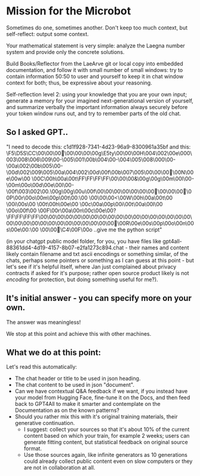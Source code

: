 # Mission for the Microbot

Sometimes do one, sometimes another. Don't keep too much context, but self-reflect: output some context.

Your mathematical statement is very simple: analyze the Laegna number system and provide only the concrete solutions.

Build Books/Reflector from the LaeArve git or local copy into embedded documentation, and follow it with small number of small windows: try to contain information 50:50 to user and yourself to keep it in chat window context for both; thus, be expressive about your reasoning.

Self-reflection level 2: using your knowledge that you are your own input; generate a memory for your imagined next-generational version of yourself, and summarize verbally the important information always securely before your token window runs out, and try to remember parts of the old chat.

## So I asked GPT..

"I need to decode this: c1d1f928-7341-4d23-96a9-8300961a35bf and this: \F5\D5S\CC\00\00\00\00\00\00\00g\E5ty\00\00\00H\004\002\00e\000\003\008\006\009\00-\005\001\00b\004\00-\004\005\008\000\00-\00a\002\00b\005\00-\00d\002\009\005\00a\004\002\00d\00f\00b\007\005\00\00\00\00N\00e\00w\00 \00C\00h\00a\00t\FF\FF\FF\FF\00\00\00&\00g\00g\00m\00l\00-\00m\00o\00d\00e\00l\00-\00f\003\002\00.\00g\00g\00u\00f\00\00\00\00\00\00\00\00\00\00\00P\00r\00o\00m\00p\00t\00:\00 \00\00\00<\00W\00h\00a\00t\00 \00i\00s\00 \00t\00h\00e\00 \00c\00a\00p\00i\00t\00a\00l\00 \00o\00f\00 \00F\00r\00a\00n\00c\00e\00?\FF\FF\FF\FF\00\00\00\00\00\00\00\00\00\00\00\00\00\00\00\00\00\00\00\00\00\00\00\00\00\00\00\00\00\00\00\00R\00e\00s\00p\00o\00n\00s\00e\00:\00 \00\00\C4\00F\00o ..give me the python script"

(in your chatgpt public model folder, for you, you have files like gpt4all-88361dd4-4d19-4157-8b07-e2fa1273c894.chat - their names and content likely contain filename and txt ascii encodings or something similar, of the chats, perhaps some pointers or something as I can guess at this point - but let's see if it's helpful itself, where Jan just complained about privacy contracts if asked for it's purpose; rather open source product likely is not _encoding_ for protection, but doing something useful for me?).

## It's initial answer - you can specify more on your own.

The answer was meaningless!

We stop at this point and achieve this with other machines.

## What we do at this point:

Let's read this automatically:
- The chat header or title to be used in json heading.
- The chat content to be used in json "document".
- Can we have contextual Q&A feedback if we want, if you instead have your model from Hugging Face, fine-tune it on the Docs, and then feed back to GPT4All to make it smarter and contemplate on the Documentation as on the known patterns?
- Should you rather mix this with it's original training materials, their generative continuation.
  - I suggest: collect your sources so that it's about 10% of the current content based on which your train, for example 2 weeks; users can generate fitting content, but statistical feedback on original source format.
  - Use those sources again, like infinite generators as 10 generations could already collect public content even on slow computers or they are not in collaboration at all.

